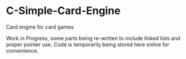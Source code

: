 # C-Simple-Card-Engine
Card engine for card games

Work in Progress, some parts being re-written to include linked lists and proper pointer use.
Code is temporarily being stored here online for convenience. 
